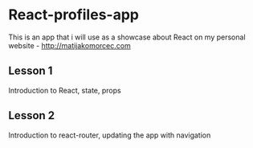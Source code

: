 # React-profiles-app
This is an app that i will use as a showcase about React on my personal website - http://matijakomorcec.com

## Lesson 1
Introduction to React, state, props

## Lesson 2
Introduction to react-router, updating the app with navigation
